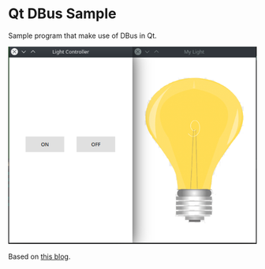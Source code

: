 Qt DBus Sample
==============

Sample program that make use of DBus in Qt.

![DBus Sample App](./screenshot.png)

Based on [this blog](http://www.hoangvancong.com/2017/11/24/qt-dbus-qdbus-simple-example/).

